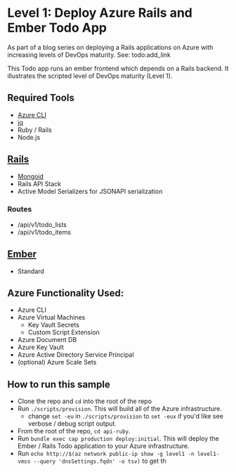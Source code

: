 # Level 1: Deploy Azure Rails and Ember Todo App

As part of a blog series on deploying a Rails applications on Azure with increasing levels of DevOps maturity. 
See: todo:add_link

This Todo app runs an ember frontend which depends on a Rails backend. It illustrates the scripted level of 
DevOps maturity (Level 1).

## Required Tools
- [Azure CLI](https://docs.microsoft.com/en-us/cli/azure/install-azure-cli)
- [jq](https://stedolan.github.io/jq/)
- Ruby / Rails
- Node.js

## [Rails](./api-ruby)
- [Mongoid](https://github.com/mongodb/mongoid)
- Rails API Stack
- Active Model Serializers for JSONAPI serialization

### Routes
- /api/v1/todo_lists
- /api/v1/todo_items

## [Ember](./api-ruby/todo-ember)
- Standard

## Azure Functionality Used:
- Azure CLI
- Azure Virtual Machines
  - Key Vault Secrets
  - Custom Script Extension
- Azure Document DB
- Azure Key Vault
- Azure Active Directory Service Principal
- (optional) Azure Scale Sets

## How to run this sample
- Clone the repo and `cd` into the root of the repo
- Run `./scripts/provision`. This will build all of the Azure infrastructure.
  - change `set -eu` in `./scripts/provision` to `set -eux` if you'd like see verbose / debug script output.
- From the root of the repo, `cd api-ruby`.
- Run `bundle exec cap production deploy:initial`. This will deploy the Ember / Rails Todo application to your Azure infrastructure.
- Run `echo http://$(az network public-ip show -g level1 -n level1-vmss --query 'dnsSettings.fqdn' -o tsv)` to get th